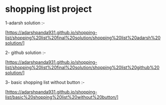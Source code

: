 # shopping list project

1-adarsh solution :-

[https://adarshpanda931.github.io/shopping-list/shopping%20list%20final%20solution/shopping%20list%20adarsh%20solution/]

2- github solution :-

[https://adarshpanda931.github.io/shopping-list/shopping%20list%20final%20solution/shopping%20list%20github%20solution/]

3-  basic shopping list without button :-

[https://adarshpanda931.github.io/shopping-list/basic%20shopping%20list%20without%20button/]
